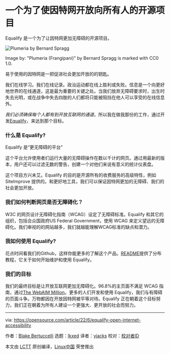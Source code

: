 [#]: subject: "An open source project that opens the internet for all"
[#]: via: "https://opensource.com/article/22/6/equalify-open-internet-accessibility"
[#]: author: "Blake Bertuccelli https://opensource.com/users/blake"
[#]: collector: "lkxed"
[#]: translator: "yjacks"
[#]: reviewer: " "
[#]: publisher: " "
[#]: url: " "

一个为了使因特网开放向所有人的开源项目
======
Equalify 是一个为了让因特网更加无障碍的开源项目。

![Plumeria by Bernard Spragg][1]

Image by: "Plumeria (Frangipani)" by Bernard Spragg is marked with CC0 1.0.

易于使用的因特网是一把促进社会更加开放的的钥匙。

我们在线学习。我们在线记录。政治运动都在线上胜利或失败。信息是一个向更好地世界的在线通道，这是最为重要的关键之处。当我们放弃无障碍要求时，出生时失去光明，或在战争中失去四肢的人们都将只能被阻挡在他人可以享受的在线信息外。

*我们必须确保每个人都有到开放互联网的通道*，所以我在做我那份的工作，通过开发[Equalify][2]，来达到那个目标。

### 什么是 Equalify?

Equalify 是“更无障碍的平台”

这个平台允许使用者们运行大量的无障碍操作在数以千计的网页。通过用最新的版本，用户还可以过滤无数的警告，创建一个对他们来说有意义的统计仪表盘。

这个项目方兴未艾。Equalify 的目的是开源所有的收费服务的高级特性，例如 SiteImprove 提供的。和更好地工具，我们可以保证因特网更加的无障碍、我们的社会更加开放。

### 我们如何判断网页是否无障碍化？

W3C 的网页设计无障碍化指南（WCAG）设定了无障碍标准。Equalify 和其它的组织，包括<rust>合众国政府<rt>US Federal Government</rt></rust>，使用 WCAG 来定义望远的无障碍化。我们审视的的网站越多，我们就越能理解WCAG标准的缺点和潜力。

### 我如何使用 Equalify?

花点时间看我们的Github，这样你能更多的了解这个产品。[README][3]提供了分布教程，它关于如何开始维护和使用 Equalify。

### 我们的目标

我们的最终目标是让开放互联网更加无障碍化。96.8%的主页面不满足 WCAG 指南，通过[The WebAIM Million][4]。更多的人们开发和使用 Equalify，我们与有障碍的页面斗争。万物都因在开放因特网被平等对待。Equalify 正在朝着这个目标努力，我们正在朝着为所有人建设一个更强大、更开放的社会而努力。

--------------------------------------------------------------------------------

via: https://opensource.com/article/22/6/equalify-open-internet-accessibility

作者：[Blake Bertuccelli][a]
选题：[lkxed][b]
译者：[yjacks](https://github.com/yjacks)
校对：[校对者ID](https://github.com/校对者ID)

本文由 [LCTT](https://github.com/LCTT/TranslateProject) 原创编译，[Linux中国](https://linux.cn/) 荣誉推出

[a]: https://opensource.com/users/blake
[b]: https://github.com/lkxed
[1]: https://opensource.com/sites/default/files/2022-06/plumeria-frangipani-bernard-spragg.jpg
[2]: https://equalify.app/
[3]: https://github.com/bbertucc/equalify
[4]: https://webaim.org/projects/million/
